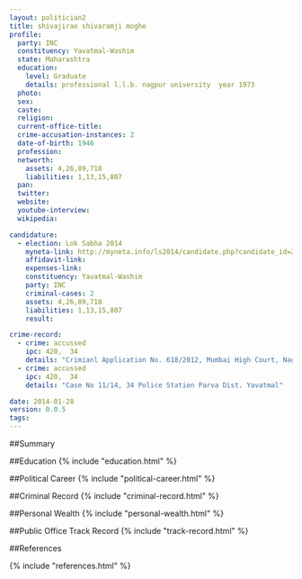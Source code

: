 ```yaml
---
layout: politician2
title: shivajirao shivaramji moghe
profile: 
  party: INC
  constituency: Yavatmal-Washim
  state: Maharashtra
  education: 
    level: Graduate
    details: professional l.l.b. nagpur university  year 1973
  photo: 
  sex: 
  caste: 
  religion: 
  current-office-title: 
  crime-accusation-instances: 2
  date-of-birth: 1946
  profession: 
  networth: 
    assets: 4,26,89,718
    liabilities: 1,13,15,807
  pan: 
  twitter: 
  website: 
  youtube-interview: 
  wikipedia: 

candidature: 
  - election: Lok Sabha 2014
    myneta-link: http://myneta.info/ls2014/candidate.php?candidate_id=2578
    affidavit-link: 
    expenses-link: 
    constituency: Yavatmal-Washim 
    party: INC
    criminal-cases: 2
    assets: 4,26,89,718
    liabilities: 1,13,15,807
    result:  

crime-record: 
  - crime: accussed
    ipc: 420,  34
    details: "Crimianl Application No. 618/2012, Mumbai High Court, Nagpur, Date- 18/10/2012, Police Station Vadgaon Road, Dist. Yavatmal M.K.No. 01/2011 Act 420/34 Appeal and File No. 123/2011 Date 16/12/2011 submited appeal, Case High Court application No. 618/2012 appeal,  Dt. 18/12/2012" 
  - crime: accussed
    ipc: 420,  34
    details: "Case No 11/14, 34 Police Station Parva Dist. Yavatmal" 

date: 2014-01-28
version: 0.0.5
tags: 
---
```

##Summary


##Education
{% include "education.html" %}


##Political Career
{% include "political-career.html" %}


##Criminal Record
{% include "criminal-record.html" %}


##Personal Wealth
{% include "personal-wealth.html" %}


##Public Office Track Record
{% include "track-record.html" %}


##References


{% include "references.html" %}